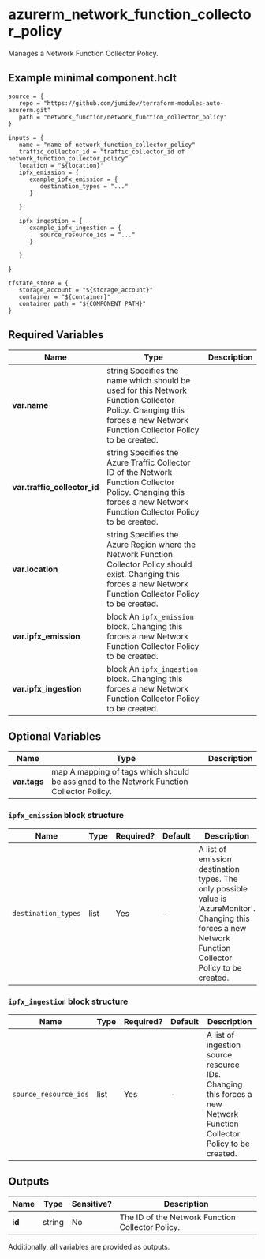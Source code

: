 # azurerm_network_function_collector_policy

Manages a Network Function Collector Policy.

## Example minimal component.hclt

```hcl
source = {
   repo = "https://github.com/jumidev/terraform-modules-auto-azurerm.git" 
   path = "network_function/network_function_collector_policy" 
}

inputs = {
   name = "name of network_function_collector_policy" 
   traffic_collector_id = "traffic_collector_id of network_function_collector_policy" 
   location = "${location}" 
   ipfx_emission = {
      example_ipfx_emission = {
         destination_types = "..."   
      }
  
   }
 
   ipfx_ingestion = {
      example_ipfx_ingestion = {
         source_resource_ids = "..."   
      }
  
   }
 
}

tfstate_store = {
   storage_account = "${storage_account}" 
   container = "${container}" 
   container_path = "${COMPONENT_PATH}" 
}

```

## Required Variables

| Name | Type |  Description |
| ---- | --------- |  ----------- |
| **var.name** | string  Specifies the name which should be used for this Network Function Collector Policy. Changing this forces a new Network Function Collector Policy to be created. | 
| **var.traffic_collector_id** | string  Specifies the Azure Traffic Collector ID of the Network Function Collector Policy. Changing this forces a new Network Function Collector Policy to be created. | 
| **var.location** | string  Specifies the Azure Region where the Network Function Collector Policy should exist. Changing this forces a new Network Function Collector Policy to be created. | 
| **var.ipfx_emission** | block  An `ipfx_emission` block. Changing this forces a new Network Function Collector Policy to be created. | 
| **var.ipfx_ingestion** | block  An `ipfx_ingestion` block. Changing this forces a new Network Function Collector Policy to be created. | 

## Optional Variables

| Name | Type |  Description |
| ---- | --------- |  ----------- |
| **var.tags** | map  A mapping of tags which should be assigned to the Network Function Collector Policy. | 

### `ipfx_emission` block structure

| Name | Type | Required? | Default | Description |
| ---- | ---- | --------- | ------- | ----------- |
| `destination_types` | list | Yes | - | A list of emission destination types. The only possible value is 'AzureMonitor'. Changing this forces a new Network Function Collector Policy to be created. |

### `ipfx_ingestion` block structure

| Name | Type | Required? | Default | Description |
| ---- | ---- | --------- | ------- | ----------- |
| `source_resource_ids` | list | Yes | - | A list of ingestion source resource IDs. Changing this forces a new Network Function Collector Policy to be created. |



## Outputs

| Name | Type | Sensitive? | Description |
| ---- | ---- | --------- | --------- |
| **id** | string | No  | The ID of the Network Function Collector Policy. | 

Additionally, all variables are provided as outputs.
